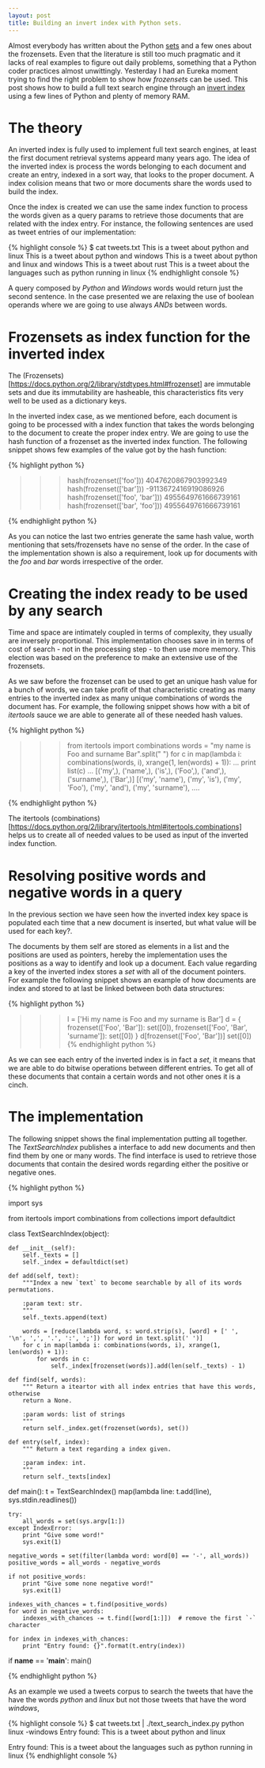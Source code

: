 ```yaml
---
layout: post
title: Building an invert index with Python sets.
---
```


Almost everybody has written about the Python [sets](https://docs.python.org/2/library/stdtypes.html#set) and a few
ones about the frozensets. Even that the literature is still too much pragmatic and it lacks of real examples to 
figure out daily problems, something that a Python coder practices almost unwittingly. Yesterday I had an Eureka
moment trying to find the right problem to show how *frozensets* can be used. This post shows how to build a full text
search engine through an [invert index](https://en.wikipedia.org/wiki/Inverted_index) using a few lines of Python and plenty
of memory RAM.

# The theory

An inverted index is fully used to implement full text search engines, at least the first document retrieval systems appeard many
years ago. The idea of the inverted index is process the words belonging to each document and create an entry, indexed in a sort way,
that looks to the proper document. A index colision means that two or more documents share the words used to build the index.

Once the index is created we can use the same index function to process the words given as a query params to retrieve those
documents that are related with the index entry. For instance, the following sentences are used as tweet entries of our
implementation:

{% highlight console %}
$ cat tweets.txt
This is a tweet about python and linux
This is a tweet about python and windows
This is a tweet about python and linux and windows
This is a tweet about rust
This is a tweet about the languages such as python running in linux
{% endhighlight console %}

A query composed by *Python* and *Windows* words would return just the second sentence. In the case presented we are relaxing the use of
boolean operands where we are going to use always *ANDs* between words.

# Frozensets as index function for the inverted index

The (Frozensets)[https://docs.python.org/2/library/stdtypes.html#frozenset] are immutable sets and due its immutability are hasheable, this 
characteristics fits very well to be used as a dictionary keys.

In the inverted index case, as we mentioned before, each document is going to be processed with a index function that takes the words belonging
to the document to create the proper index entry. We are going to use the hash function of a frozenset as the inverted index function.
The following snippet shows few examples of the value got by the hash function: 

{% highlight python %}

>>> hash(frozenset(['foo']))
4047620867903992349
>>> hash(frozenset(['bar']))
-9113672416919086926
>>> hash(frozenset(['foo', 'bar']))
4955649761666739161
>>> hash(frozenset(['bar', 'foo']))
4955649761666739161

{% endhighlight python %}

As you can notice the last two entries generate the same hash value, worth mentioning that sets/frozensets have no sense of the order. In the case of the
implementation shown is also a requirement, look up for documents with the *foo* and *bar* words irrespective of the order.

# Creating the index ready to be used by any search

Time and space are intimately coupled in terms of complexity, they usually are inversely proportional. This implementation chooses save in 
in terms of cost of search - not in the processing step - to then use more memory. This election was based on the preference to make an extensive use of the frozensets.

As we saw before the frozenset can be used to get an unique hash value for a bunch of words, we can take profit of that characteristic
creating as many entries to the inverted index as many unique combinations of words the document has. For example, the following snippet shows
how with a bit of *itertools* sauce we are able to generate all of these needed hash values.


{% highlight python %}

>>> from itertools import combinations
>>> words = "my name is Foo and surname Bar".split(" ")
>>> for c in map(lambda i: combinations(words, i), xrange(1, len(words) + 1)):
...     print list(c)
...
[('my',), ('name',), ('is',), ('Foo',), ('and',), ('surname',), ('Bar',)]
[('my', 'name'), ('my', 'is'), ('my', 'Foo'), ('my', 'and'), ('my', 'surname'), ....

{% endhighlight python %}

The itertools (combinations)[https://docs.python.org/2/library/itertools.html#itertools.combinations] helps us to create all of
needed values to be used as input of the inverted index function.

# Resolving positive words and negative words in a query

In the previous section we have seen how the inverted index key space is populated each time that a new document is inserted, but what value
will be used for each key?. 

The documents by them self are stored as elements in a list and the positions are used as pointers, hereby the implementation uses the 
positions as a way to identify and look up a document. Each value regarding a key of the inverted index stores a *set* with all of the
document pointers. For example the following snippet shows an example of how documents are index and stored to at last be linked between 
both data structures:

{% highlight python %}

>>> l = ['Hi my name is Foo and my surname is Bar']
>>> d = { frozenset(['Foo', 'Bar']): set([0]), frozenset(['Foo', 'Bar', 'surname']): set([0]) }
>>> d[frozenset(['Foo', 'Bar'])]
set([0])
{% endhighlight python %}

As we can see each entry of the inverted index is in fact a *set*, it means that we are able to do bitwise operations between 
different entries. To get all of these documents that contain a certain words and not other ones it is a cinch.

# The implementation

The following snippet shows the final implementation putting all together. The *TextSearchIndex* publishes a interface
to add new documents and then find them by one or many words. The find interface is used to retrieve those documents
that contain the desired words regarding either the positive or negative ones.

{% highlight python %}

import sys

from itertools import combinations
from collections import defaultdict

class TextSearchIndex(object):

    def __init__(self):
        self._texts = []
        self._index = defaultdict(set)

    def add(self, text):
        """Index a new `text` to become searchable by all of its words permutations.

        :param text: str.
        """
        self._texts.append(text)

        words = [reduce(lambda word, s: word.strip(s), [word] + [' ', '\n', ',', '.', ':', ';']) for word in text.split(' ')]
        for c in map(lambda i: combinations(words, i), xrange(1, len(words) + 1)):
            for words in c:
                self._index[frozenset(words)].add(len(self._texts) - 1)

    def find(self, words):
        """ Return a iteartor with all index entries that have this words, otherwise
        return a None.

        :param words: list of strings
        """
        return self._index.get(frozenset(words), set())

    def entry(self, index):
        """ Return a text regarding a index given.

        :param index: int.
        """
        return self._texts[index]


def main():
    t = TextSearchIndex()
    map(lambda line: t.add(line), sys.stdin.readlines())

    try:
        all_words = set(sys.argv[1:])
    except IndexError:
        print "Give some word!"
        sys.exit(1)

    negative_words = set(filter(lambda word: word[0] == '-', all_words))
    positive_words = all_words - negative_words

    if not positive_words:
        print "Give some none negative word!"
        sys.exit(1)

    indexes_with_chances = t.find(positive_words)
    for word in negative_words:
        indexes_with_chances -= t.find([word[1:]])  # remove the first `-` character

    for index in indexes_with_chances:
        print "Entry found: {}".format(t.entry(index))

if __name__ == '__main__':
    main()

{% endhighlight python %}

As an example we used a tweets corpus to search the tweets that have the have the words *python* and *linux* but not those tweets that have the word
*windows*,

{% highlight console %}
$ cat tweets.txt | ./text_search_index.py python linux -windows
Entry found: This is a tweet about python and linux

Entry found: This is a tweet about the languages such as python running in linux
{% endhighlight console %}

